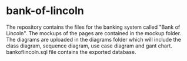# bank-of-lincoln
The repository contains the files for the banking system called "Bank of Lincoln".
The mockups of the pages are contained in the mockup folder.
The diagrams are uploaded in the diagrams folder which will include the class diagram, sequence diagram, use case diagram and gant chart.
bankoflincoln.sql file contains the exported database.
